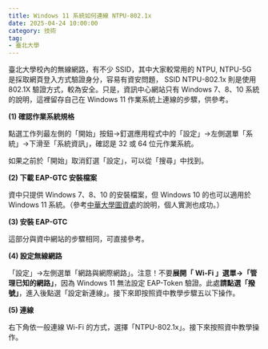 ```yaml
---
title: Windows 11 系統如何連線 NTPU-802.1x
date: 2025-04-24 10:00:00
category: 技術
tag: 
- 臺北大學
---
```


臺北大學校內的無線網路，有不少 SSID，其中大家較常用的 NTPU, NTPU-5G 是採取網頁登入方式驗證身分，容易有資安問題， SSID NTPU-802.1x 則是使用 802.1X 驗證方式，較為安全。只是，資訊中心網站只有 Windows 7、8、10 系統的說明，這裡留存自己在 Windows 11 作業系統上連線的步驟，供參考。

**(1) 確認作業系統規格**

點選工作列最左側的「開始」按鈕→釘選應用程式中的「設定」→左側選單「系統」→下滑至「系統資訊」，確認是 32 或 64 位元作業系統。

如果之前於「開始」取消釘選「設定」，可以從「搜尋」中找到。

**(2) 下載 EAP-GTC 安裝檔案**

資中只提供 Windows 7、8、10 的安裝檔案，但 Windows 10 的也可以適用於 Windows 11 系統。（參考[中華大學圖資處](https://bm14.chu.edu.tw/var/file/52/1052/img/370/eduroam_for_windows11.pdf)的說明，個人實測也成功。）

**(3) 安裝 EAP-GTC**

這部分與資中網站的步驟相同，可直接參考。

**(4) 設定無線網路**

「設定」→左側選單「網路與網際網路」。注意！不要**展開「 Wi-Fi 」選單→「管理已知的網路」**，因為 Windows 11 無法設定 EAP-Token 驗證。此處**請點選「撥號」**，進入後點選「設定新連線」。接下來即按照資中教學步驟五以下操作。

**(5) 連線**

右下角依一般連線 Wi-Fi 的方式，選擇「NTPU-802.1x」。接下來按照資中教學操作。